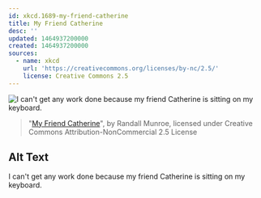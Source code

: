 ```yaml
---
id: xkcd.1689-my-friend-catherine
title: My Friend Catherine
desc: ''
updated: 1464937200000
created: 1464937200000
sources:
  - name: xkcd
    url: 'https://creativecommons.org/licenses/by-nc/2.5/'
    license: Creative Commons 2.5
---
```

![I can't get any work done because my friend Catherine is sitting on my keyboard.](https://imgs.xkcd.com/comics/my_friend_catherine.png)
> "[My Friend Catherine](https://xkcd.com/1689/)", by Randall Munroe, licensed under Creative Commons Attribution-NonCommercial 2.5 License

## Alt Text
I can't get any work done because my friend Catherine is sitting on my keyboard.
